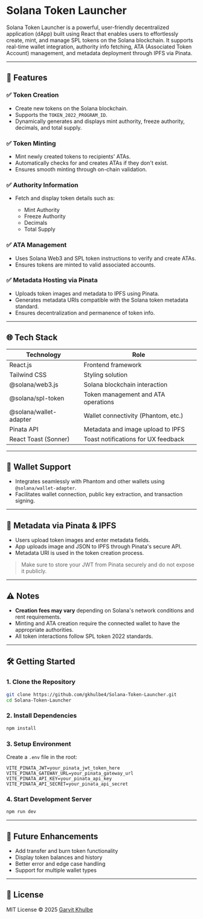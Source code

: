 # Solana Token Launcher

Solana Token Launcher is a powerful, user-friendly decentralized application (dApp) built using React that enables users to effortlessly create, mint, and manage SPL tokens on the Solana blockchain. It supports real-time wallet integration, authority info fetching, ATA (Associated Token Account) management, and metadata deployment through IPFS via Pinata.

---

## 🚀 Features

### ✅ Token Creation

* Create new tokens on the Solana blockchain.
* Supports the `TOKEN_2022_PROGRAM_ID`.
* Dynamically generates and displays mint authority, freeze authority, decimals, and total supply.

### ✅ Token Minting

* Mint newly created tokens to recipients' ATAs.
* Automatically checks for and creates ATAs if they don't exist.
* Ensures smooth minting through on-chain validation.

### ✅ Authority Information

* Fetch and display token details such as:

  * Mint Authority
  * Freeze Authority
  * Decimals
  * Total Supply

### ✅ ATA Management

* Uses Solana Web3 and SPL token instructions to verify and create ATAs.
* Ensures tokens are minted to valid associated accounts.

### ✅ Metadata Hosting via Pinata

* Uploads token images and metadata to IPFS using Pinata.
* Generates metadata URIs compatible with the Solana token metadata standard.
* Ensures decentralization and permanence of token info.

---

## 🌐 Tech Stack

| Technology             | Role                                |
| ---------------------- | ----------------------------------- |
| React.js               | Frontend framework                  |
| Tailwind CSS           | Styling solution                    |
| @solana/web3.js        | Solana blockchain interaction       |
| @solana/spl-token      | Token management and ATA operations |
| @solana/wallet-adapter | Wallet connectivity (Phantom, etc.) |
| Pinata API             | Metadata and image upload to IPFS   |
| React Toast (Sonner)   | Toast notifications for UX feedback |

---

## 🔑 Wallet Support

* Integrates seamlessly with Phantom and other wallets using `@solana/wallet-adapter`.
* Facilitates wallet connection, public key extraction, and transaction signing.

---

## 📎 Metadata via Pinata & IPFS

* Users upload token images and enter metadata fields.
* App uploads image and JSON to IPFS through Pinata's secure API.
* Metadata URI is used in the token creation process.

> Make sure to store your JWT from Pinata securely and do not expose it publicly.

---

## ⚠️ Notes

* **Creation fees may vary** depending on Solana's network conditions and rent requirements.
* Minting and ATA creation require the connected wallet to have the appropriate authorities.
* All token interactions follow SPL token 2022 standards.

---

## 🛠️ Getting Started

### 1. Clone the Repository

```bash
git clone https://github.com/gkhulbe4/Solana-Token-Launcher.git
cd Solana-Token-Launcher
```

### 2. Install Dependencies

```bash
npm install
```

### 3. Setup Environment

Create a `.env` file in the root:

```env
VITE_PINATA_JWT=your_pinata_jwt_token_here
VITE_PINATA_GATEWAY_URL=your_pinata_gateway_url
VITE_PINATA_API_KEY=your_pinata_api_key
VITE_PINATA_API_SECRET=your_pinata_api_secret
```

### 4. Start Development Server

```bash
npm run dev
```


---

## 🌟 Future Enhancements

* Add transfer and burn token functionality
* Display token balances and history
* Better error and edge case handling
* Support for multiple wallet types

---

## 📄 License

MIT License © 2025 [Garvit Khulbe](https://github.com/gkhulbe4)
